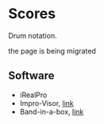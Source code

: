 # Scores

Drum notation.

the page is being migrated

## Software

- iRealPro
- Impro-Visor, [link](https://www.cs.hmc.edu/~keller/jazz/improvisor/)
- Band-in-a-box, [link](http://www.pgmusic.com/)
